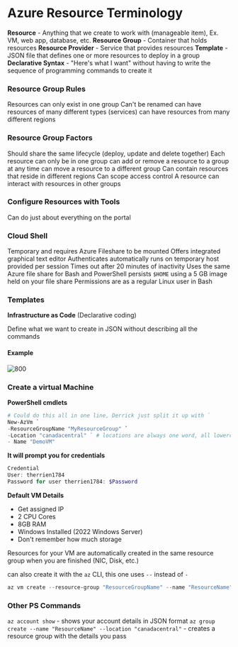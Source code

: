 # Azure Resource Terminology
**Resource** - Anything that we create to work with (manageable item), Ex. VM, web app, database, etc.
**Resource Group** - Container that holds resources
**Resource Provider** - Service that provides resources
**Template** - JSON file that defines one or more resources to deploy in a group
**Declarative Syntax** - "Here's what I want" without having to write the sequence of programming commands to create it

### Resource Group Rules
Resources can only exist in one group
Can't be renamed
can have resources of many different types (services)
can have resources from many different regions

### Resource Group Factors
Should share the same lifecycle (deploy, update and delete together)
Each resource can only be in one group
can add or remove a resource to a group at any time
can move a resource to a different group
Can contain resources that reside in different regions
Can scope access control
A resource can interact with resources in other groups

### Configure Resources with Tools
Can do just about everything on the portal

### Cloud Shell
Temporary and requires Azure Fileshare to be mounted
Offers integrated graphical text editor
Authenticates automatically
runs on temporary host provided per session
Times out after 20 minutes of inactivity
Uses the same Azure file share for Bash and PowerShell
persists `$HOME` using a 5 GB image held on your file share
Permissions are as a regular Linux user in Bash

### Templates
**Infrastructure as Code** (Declarative coding)

Define what we want to create in JSON without describing all the commands

#### Example
![800](Pasted%20image%2020250114084333.png)

### Create a virtual Machine
**PowerShell cmdlets**
```PowerShell
# Could do this all in one line, Derrick just split it up with `
New-AzVm `
-ResourceGroupName "MyResourceGroup" `
-Location "canadacentral" ` # locations are always one word, all lowercase
- Name "DemoVM"
```

**It will prompt you for credentials**
```PowerShell
Credential
User: therrien1784
Password for user therrien1784: $Password
```

**Default VM Details**
- Get assigned IP
- 2 CPU Cores
- 8GB RAM
- Windows Installed (2022 Windows Server)
- Don't remember how much storage

Resources for your VM are automatically created in the same resource group when you are finished (NIC, Disk, etc.)

can also create it with the `az` CLI, this one uses `--` instead of `-`
```PowerShell
az vm create --resource-group "ResourceGroupName" --name "ResourceName" --image "Win2022AzureEditionCore" --location "canadacentral"
```

### Other PS Commands
`az account show` - shows your account details in JSON format
`az group create --name "ResourceName" --location "canadacentral"` - creates a resource group with the details you pass 
 